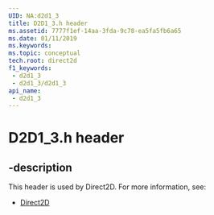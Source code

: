 ```yaml
---
UID: NA:d2d1_3
title: D2D1_3.h header
ms.assetid: 7777f1ef-14aa-3fda-9c78-ea5fa5fb6a65
ms.date: 01/11/2019
ms.keywords: 
ms.topic: conceptual
tech.root: direct2d
f1_keywords:
 - d2d1_3
 - d2d1_3/d2d1_3
api_name:
 - d2d1_3
---
```


# D2D1_3.h header


## -description

This header is used by Direct2D. For more information, see:

- [Direct2D](../_direct2d/index.md)

